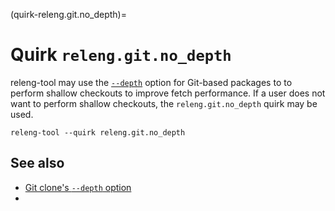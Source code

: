(quirk-releng.git.no_depth)=
# Quirk `releng.git.no_depth`

releng-tool may use the [`--depth`][git--depth] option for Git-based packages
to to perform shallow checkouts to improve fetch performance. If a user does
not want to perform shallow checkouts, the `releng.git.no_depth` quirk may be
used.

```
releng-tool --quirk releng.git.no_depth
```

## See also

- [Git clone's `--depth` option][git--depth]
- [](quirks)


[git--depth]: https://git-scm.com/docs/git-clone#Documentation/git-clone.txt---depthltdepthgt
